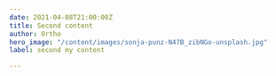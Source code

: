 ```yaml
---
date: 2021-04-08T21:00:00Z
title: Second content
author: Ortho
hero_image: "/content/images/sonja-punz-N47B_zibNGo-unsplash.jpg"
label: second my content

---
```

